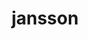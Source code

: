 ---
title: "jansson"
layout: cache
categories: [package, v0.18.1]
meta: {"versions": ["2.13.1"], "compilers": ["gcc@=7.3.1", "gcc@=7.5.0"], "oss": ["amzn2", "ubuntu18.04"], "platforms": ["linux"], "targets": ["aarch64", "graviton2", "x86_64", "x86_64_v3", "x86_64_v4"], "stacks": ["aws-isc", "aws-isc-aarch64", "e4s", "radiuss", "root"], "num_specs": 5, "num_specs_by_stack": {"e4s": 1, "radiuss": 1, "root": 5, "aws-isc": 2, "aws-isc-aarch64": 2}}
spec_details: [{"hash": "qkirqsh6gqtasbh3wmp3alz6r6iyprug", "compiler": "gcc@=7.5.0", "versions": ["2.13.1"], "os": "ubuntu18.04", "platform": "linux", "target": "x86_64", "variants": ["build_type=RelWithDebInfo", "~ipo", "+shared"], "stacks": ["e4s", "radiuss", "root"], "size": "-", "tarball": "https://binaries.spack.io/v0.18.1/build_cache/linux-ubuntu18.04-x86_64/gcc-7.5.0/jansson-2.13.1/linux-ubuntu18.04-x86_64-gcc-7.5.0-jansson-2.13.1-qkirqsh6gqtasbh3wmp3alz6r6iyprug.spack"}, {"hash": "3zzkxxwkzbqhlp7bjuvksiulyfbc7uuo", "compiler": "gcc@=7.3.1", "versions": ["2.13.1"], "os": "amzn2", "platform": "linux", "target": "x86_64_v3", "variants": ["build_type=RelWithDebInfo", "~ipo", "+shared"], "stacks": ["root", "aws-isc"], "size": "-", "tarball": "https://binaries.spack.io/v0.18.1/build_cache/linux-amzn2-x86_64_v3/gcc-7.3.1/jansson-2.13.1/linux-amzn2-x86_64_v3-gcc-7.3.1-jansson-2.13.1-3zzkxxwkzbqhlp7bjuvksiulyfbc7uuo.spack"}, {"hash": "wifnzvwdjlrrsvps4ishcjq5rc5ji33r", "compiler": "gcc@=7.3.1", "versions": ["2.13.1"], "os": "amzn2", "platform": "linux", "target": "aarch64", "variants": ["build_type=RelWithDebInfo", "~ipo", "+shared"], "stacks": ["aws-isc-aarch64", "root"], "size": "-", "tarball": "https://binaries.spack.io/v0.18.1/build_cache/linux-amzn2-aarch64/gcc-7.3.1/jansson-2.13.1/linux-amzn2-aarch64-gcc-7.3.1-jansson-2.13.1-wifnzvwdjlrrsvps4ishcjq5rc5ji33r.spack"}, {"hash": "yxs7kyds25jdzf44bgpuxtrocqqeaeed", "compiler": "gcc@=7.3.1", "versions": ["2.13.1"], "os": "amzn2", "platform": "linux", "target": "x86_64_v4", "variants": ["build_type=RelWithDebInfo", "~ipo", "+shared"], "stacks": ["root", "aws-isc"], "size": "-", "tarball": "https://binaries.spack.io/v0.18.1/build_cache/linux-amzn2-x86_64_v4/gcc-7.3.1/jansson-2.13.1/linux-amzn2-x86_64_v4-gcc-7.3.1-jansson-2.13.1-yxs7kyds25jdzf44bgpuxtrocqqeaeed.spack"}, {"hash": "6bgpnninyjiyz4t6fcubiddwnxfz2rtq", "compiler": "gcc@=7.3.1", "versions": ["2.13.1"], "os": "amzn2", "platform": "linux", "target": "graviton2", "variants": ["build_type=RelWithDebInfo", "~ipo", "+shared"], "stacks": ["aws-isc-aarch64", "root"], "size": "-", "tarball": "https://binaries.spack.io/v0.18.1/build_cache/linux-amzn2-graviton2/gcc-7.3.1/jansson-2.13.1/linux-amzn2-graviton2-gcc-7.3.1-jansson-2.13.1-6bgpnninyjiyz4t6fcubiddwnxfz2rtq.spack"}]
---